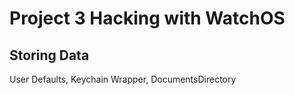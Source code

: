 # Project 3 Hacking with WatchOS

## Storing Data

User Defaults, Keychain Wrapper, DocumentsDirectory

